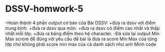 # DSSV-homwork-5
-Hoàn thành 4 phần output cơ bản của Bài DSSV:
    +đưa ra dssv với điểm trung bình.
    +đưa ra dssv qua môn.
    +đưa ra dssv có điểm cao nhất và thấp nhất mỗi lớp.
    +đưa ra bảng điểm theo hệ character.
-Đã sửa lại output Min Max scrore để đúng với yêu cầu đề bài
là đưa ra score Min Max của từng lớp chứ không phải score min max của cả danh sách như anh Minh code
